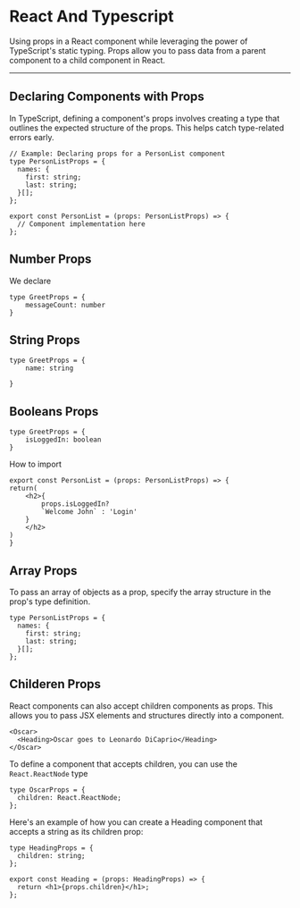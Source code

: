 # React And Typescript
Using props in a React component while leveraging the power of TypeScript's static typing. Props allow you to pass data from a parent component to a child component in React.
***

## Declaring Components with Props
In TypeScript, defining a component's props involves creating a type that outlines the expected structure of the props. This helps catch type-related errors early.

```
// Example: Declaring props for a PersonList component
type PersonListProps = {
  names: {
    first: string;
    last: string;
  }[];
};

export const PersonList = (props: PersonListProps) => {
  // Component implementation here
};

```

## Number Props

We declare

```
type GreetProps = {
    messageCount: number
}
```

## String Props

```
type GreetProps = {
    name: string

}
```

## Booleans Props

```
type GreetProps = {
    isLoggedIn: boolean
}
```

How to import

```
export const PersonList = (props: PersonListProps) => {
return(
    <h2>{
        props.isLoggedIn?
        `Welcome John` : 'Login'
    } 
    </h2>
)
}
```

## Array Props

To pass an array of objects as a prop, specify the array structure in the prop's type definition.

```
type PersonListProps = {
  names: {
    first: string;
    last: string;
  }[];
};
```

## Childeren Props

React components can also accept children components as props. This allows you to pass JSX elements and structures directly into a component.

```
<Oscar>
  <Heading>Oscar goes to Leonardo DiCaprio</Heading>
</Oscar>
```

To define a component that accepts children, you can use the `React.ReactNode` type

```
type OscarProps = {
  children: React.ReactNode;
};

```

Here's an example of how you can create a Heading component that accepts a string as its children prop:

```
type HeadingProps = {
  children: string;
};

export const Heading = (props: HeadingProps) => {
  return <h1>{props.children}</h1>;
};
```
